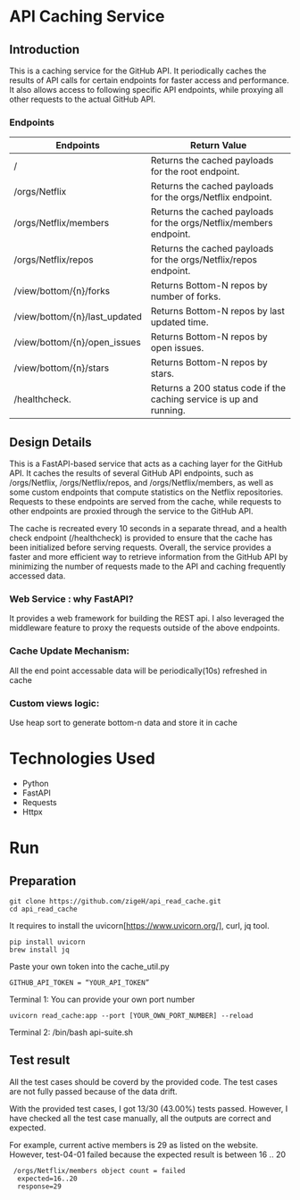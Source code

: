 # API Caching Service

## Introduction

This is a caching service for the GitHub API. It periodically caches the results of API calls for certain endpoints for faster access and performance. It also allows access to following specific API endpoints, while proxying all other requests to the actual GitHub API.


### Endpoints
| Endpoints                              | Return Value                |
| ----------------------------- | ------------------------------------------------------------------------- |
| /                             | Returns the cached payloads for the root endpoint.                |
| /orgs/Netflix                 | Returns the cached payloads for the orgs/Netflix endpoint.                   |
| /orgs/Netflix/members         | Returns the cached payloads for the orgs/Netflix/members endpoint.   |
| /orgs/Netflix/repos           | Returns the cached payloads for the orgs/Netflix/repos endpoint.|
| /view/bottom/{n}/forks        | Returns Bottom-N repos by number of forks.              |
| /view/bottom/{n}/last_updated | Returns Bottom-N repos by last updated time.              |
| /view/bottom/{n}/open_issues  | Returns Bottom-N repos by open issues.        |
| /view/bottom/{n}/stars        | Returns Bottom-N repos by stars.              |
| /healthcheck.                 | Returns a 200 status code if the caching service is up and running.        | 

## Design Details

This is a FastAPI-based service that acts as a caching layer for the GitHub API. It caches the results of several GitHub API endpoints, such as /orgs/Netflix, /orgs/Netflix/repos, and /orgs/Netflix/members, as well as some custom endpoints that compute statistics on the Netflix repositories. Requests to these endpoints are served from the cache, while requests to other endpoints are proxied through the service to the GitHub API. 

The cache is recreated every 10 seconds in a separate thread, and a health check endpoint (/healthcheck) is provided to ensure that the cache has been initialized before serving requests. Overall, the service provides a faster and more efficient way to retrieve information from the GitHub API by minimizing the number of requests made to the API and caching frequently accessed data.


### Web Service : why FastAPI?

It provides a web framework for building the REST api. I also leveraged the middleware feature to proxy the requests outside of the above endpoints.


### Cache Update Mechanism:
 All the end point accessable data will be  periodically(10s) refreshed in cache


### Custom views logic: 
Use heap sort to generate bottom-n data and store it in cache

# Technologies Used
* Python
* FastAPI
* Requests
* Httpx

# Run

## Preparation 

```
git clone https://github.com/zigeH/api_read_cache.git
cd api_read_cache
```

It requires to install the uvicorn[https://www.uvicorn.org/], curl, jq tool. 
```
pip install uvicorn 
brew install jq  
```
Paste your own token into the cache_util.py
```
GITHUB_API_TOKEN = “YOUR_API_TOKEN”
```

Terminal 1:
You can provide your own port number
```
uvicorn read_cache:app --port [YOUR_OWN_PORT_NUMBER] --reload
```

Terminal 2: 
/bin/bash api-suite.sh

## Test result

All the test cases should be coverd by the provided code. The test cases are not fully passed because of the data drift. 

With the provided test cases, I got 13/30 (43.00%) tests passed. However, I have checked all the test case manually, all the outputs are correct and expected.

For example, current active members is 29 as listed on the website. However, test-04-01 failed because the expected result is between 16 .. 20
```
 /orgs/Netflix/members object count = failed 
  expected=16..20 
  response=29 
```








